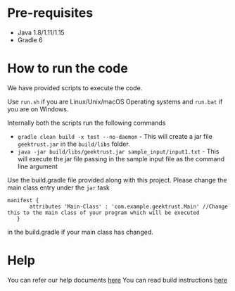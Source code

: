 
# Pre-requisites
* Java 1.8/1.11/1.15
* Gradle 6

# How to run the code

We have provided scripts to execute the code. 

Use `run.sh` if you are Linux/Unix/macOS Operating systems and `run.bat` if you are on Windows.

Internally both the scripts run the following commands 

 * `gradle clean build -x test --no-daemon` - This will create a jar file `geektrust.jar` in the `build/libs` folder.
 * `java -jar build/libs/geektrust.jar sample_input/input1.txt` - This will execute the jar file passing in the sample input file as the command line argument

 Use the build.gradle file provided along with this project. Please change the main class entry under the `jar` task

 ```
 manifest {
        attributes 'Main-Class' : 'com.example.geektrust.Main' //Change this to the main class of your program which will be executed
    }
```
in the build.gradle if your main class has changed.

# Help

You can refer our help documents [here](https://help.geektrust.in)
You can read build instructions [here](https://github.com/geektrust/coding-problem-artefacts/tree/master/Java)